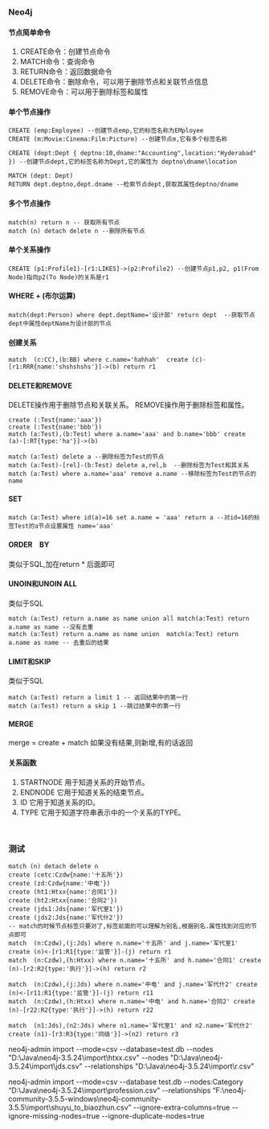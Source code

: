 ### Neo4j
#### 节点简单命令
1. CREATE命令：创建节点命令
2. MATCH命令：查询命令
3. RETURN命令：返回数据命令
4. DELETE命令：删除命令，可以用于删除节点和关联节点信息
5. REMOVE命令：可以用于删除标签和属性

#### 单个节点操作
```
CREATE (emp:Employee) --创建节点emp,它的标签名称为EMployee
CREATE (m:Movie:Cinema:Film:Picture) --创建节点m,它有多个标签名称
```

```
CREATE (dept:Dept { deptno:10,dname:"Accounting",location:"Hyderabad" }) --创建节点dept,它的标签名称为Dept,它的属性为 deptno\dname\location
```

```
MATCH (dept: Dept)
RETURN dept.deptno,dept.dname --检索节点dept,获取其属性deptno/dname
```

#### 多个节点操作
```
match(n) return n -- 获取所有节点
match (n) detach delete n --删除所有节点
```

#### 单个关系操作
```
CREATE (p1:Profile1)-[r1:LIKES]->(p2:Profile2) --创建节点p1,p2, p1(From Node)指向p2(To Node)的关系是r1

```

#### WHERE + (布尔运算)
```
match(dept:Person) where dept.deptName='设计部' return dept  --获取节点dept中属性deptName为设计部的节点
```

#### 创建关系
```
match  (c:CC),(b:BB) where c.name='hahhah'  create (c)-[r1:RRR{name:'shshshshs'}]->(b) return r1
```
#### DELETE和REMOVE
DELETE操作用于删除节点和关联关系。
REMOVE操作用于删除标签和属性。

```
create (:Test{name:'aaa'})
create (:Test{name:'bbb'})
match (a:Test),(b:Test) where a.name='aaa' and b.name='bbb' create (a)-[:RT{type:'ha'}]->(b)

match (a:Test) delete a --删除标签为Test的节点
match (a:Test)-[rel]-(b:Test) delete a,rel,b  --删除标签为Test和其关系
match (a:Test) where a.name='aaa' remove a.name --移除标签为Test的节点的name
```

#### SET
```
match (a:Test) where id(a)=16 set a.name = 'aaa' return a --对id=16的标签Test的a节点设置属性 name='aaa'
```
#### ORDER　BY
类似于SQL,加在return * 后面即可


#### UNOIN和UNOIN ALL
类似于SQL
```
match (a:Test) return a.name as name union all match(a:Test) return a.name as name --没有去重
match (a:Test) return a.name as name union  match(a:Test) return a.name as name -- 去重后的结果
```
#### LIMIT和SKIP
类似于SQL
```
match (a:Test) return a limit 1 -- 返回结果中的第一行
match (a:Test) return a skip 1 --跳过结果中的第一行
```
#### MERGE
merge = create + match
如果没有结果,则新增,有的话返回

#### 关系函数
1. STARTNODE 用于知道关系的开始节点。
2.  ENDNODE	它用于知道关系的结束节点。
3.	ID	它用于知道关系的ID。
4.	TYPE	它用于知道字符串表示中的一个关系的TYPE。

```
    
```

### 测试
```
match (n) detach delete n
create (cetc:Czdw{name:'十五所'})
create (zd:Czdw{name:'中电'})
create (ht1:Htxx{name:'合同1'})
create (ht2:Htxx{name:'合同2'})
create (jds1:Jds{name:'军代室1'})
create (jds2:Jds{name:'军代什2'})
-- match的时候节点标签只要对了,标签前面的可以理解为别名,根据别名.属性找到对应的节点即可
match  (n:Czdw),(j:Jds) where n.name='十五所' and j.name='军代室1' create (n)<-[r1:R1{type:'监管'}]-(j) return r1
match  (n:Czdw),(h:Htxx) where n.name='十五所' and h.name='合同1' create (n)-[r2:R2{type:'执行'}]->(h) return r2

match  (n:Czdw),(j:Jds) where n.name='中电' and j.name='军代什2' create (n)<-[r11:R1{type:'监管'}]-(j) return r11
match  (n:Czdw),(h:Htxx) where n.name='中电' and h.name='合同2' create (n)-[r22:R2{type:'执行'}]->(h) return r22

match  (n1:Jds),(n2:Jds) where n1.name='军代室1' and n2.name='军代什2' create (n1)-[r3:R3{type:'同级'}]->(n2) return r3
```

neo4j-admin import --mode=csv --database=test.db --nodes "D:\Java\neo4j-3.5.24\import\htxx.csv" --nodes "D:\Java\neo4j-3.5.24\import\jds.csv" --relationships "D:\Java\neo4j-3.5.24\import\r.csv"


neo4j-admin import --mode=csv --database test.db --nodes:Category “D:\Java\neo4j-3.5.24\import\profession.csv” --relationships “F:\neo4j-community-3.5.5-windows\neo4j-community-3.5.5\import\shuyu_to_biaozhun.csv” --ignore-extra-columns=true --ignore-missing-nodes=true --ignore-duplicate-nodes=true